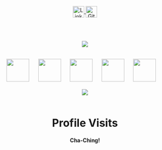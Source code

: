 <p align="center">
  <a href="https://linkedin.com/in/nishit-patil"> 
    <img align="center" alt="Linkedin" width="30px" src="https://img.icons8.com/color/48/000000/linkedin.png" />
  </a>
  <a href="https://github.com/cxnzensei">
    <img align="center" alt="Github" width="30px" src="https://github.com/fluidicon.png" />
  </a>
</p>

<br/>
<br/>
<p align="center">
  <a href="https://github.com/cxnzensei" class="rich-diff-level-one">
    <img align="center" src="https://github-readme-stats.vercel.app/api/top-langs/?username=cxnzensei&theme=dark">
  </a>
</p>

<br/>
<div align="center">
  <img
    src="https://cdn.jsdelivr.net/gh/devicons/devicon@latest/icons/html5/html5-plain.svg"
    width="60px"
  />&nbsp;&nbsp;&nbsp;&nbsp;&nbsp;
  <img
    src="https://cdn.jsdelivr.net/gh/devicons/devicon@latest/icons/css3/css3-plain.svg"
    width="60px"
    />&nbsp;&nbsp;&nbsp;&nbsp;&nbsp;
  <img
    src="https://cdn.jsdelivr.net/gh/devicons/devicon@latest/icons/javascript/javascript-plain.svg"
    width="60px"
  />&nbsp;&nbsp;&nbsp;&nbsp;&nbsp;
  <img
    src="https://cdn.jsdelivr.net/gh/devicons/devicon@latest/icons/react/react-original.svg"
    width="60px"
  />&nbsp;&nbsp;&nbsp;&nbsp;&nbsp;
    <img
    src="https://d29fhpw069ctt2.cloudfront.net/icon/image/38839/preview.svg"
    width="60px"
  />&nbsp;&nbsp;&nbsp;&nbsp;&nbsp;
  <br/>
  <br/>
  <img
    src="https://github-readme-stats.vercel.app/api?username=cxnzensei&show_icons=true&theme=react&&hide_border=true"
  />
  <br/>
  <br/>
</div>

<h1 align="center">Profile Visits</h1>
<h4 align="center">Cha-Ching!</h4>

<p align="center">
  <img src="https://profile-counter.glitch.me/cxnzensei/count.svg" alt="" />
</p>
